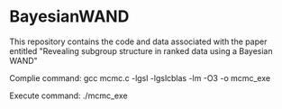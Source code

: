 # BayesianWAND

This repository contains the code and data associated with the paper entitled "Revealing subgroup structure in ranked data using a Bayesian WAND"


Complie command: gcc mcmc.c -lgsl -lgslcblas -lm -O3 -o mcmc_exe

Execute command: ./mcmc_exe
